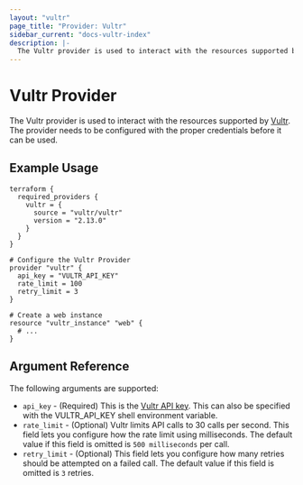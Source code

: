 ```yaml
---
layout: "vultr"
page_title: "Provider: Vultr"
sidebar_current: "docs-vultr-index"
description: |-
  The Vultr provider is used to interact with the resources supported by Vultr. The provider needs to be configured with the proper credentials before it can be used.
---
```


# Vultr Provider

The Vultr provider is used to interact with the
resources supported by [Vultr](https://www.vultr.com). The provider needs to be configured
with the proper credentials before it can be used.

## Example Usage

```hcl
terraform {
  required_providers {
    vultr = {
      source = "vultr/vultr"
      version = "2.13.0"
    }
  }
}

# Configure the Vultr Provider
provider "vultr" {
  api_key = "VULTR_API_KEY"
  rate_limit = 100
  retry_limit = 3
}

# Create a web instance
resource "vultr_instance" "web" {
  # ...
}
```

## Argument Reference

The following arguments are supported:

* `api_key` - (Required) This is the [Vultr API key](https://my.vultr.com/settings/#settingsapi). This can also be specified with the VULTR_API_KEY shell environment variable.
* `rate_limit` - (Optional) Vultr limits API calls to 30 calls per second. This field lets you configure how the rate limit using milliseconds. The default value if this field is omitted is `500 milliseconds` per call.
* `retry_limit` - (Optional) This field lets you configure how many retries should be attempted on a failed call. The default value if this field is omitted is `3` retries.
